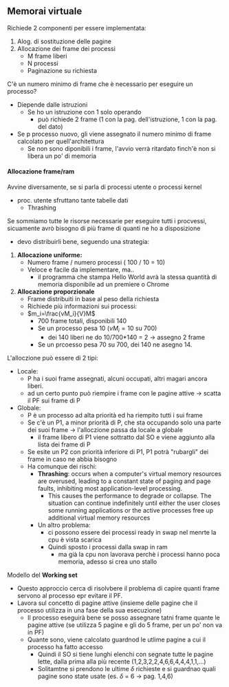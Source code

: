 ## Memorai virtuale
Richiede 2 componenti per essere implementata:
1. Alog. di sostituzione delle pagine
2. Allocazione dei frame dei processi
	- M frame liberi
	- N processi
	- Paginazione su richiesta

C'è un numero minimo di frame che è necessario per eseguire un processo?
- Diepende dalle istruzioni
	-	Se ho un istruzione con 1 solo operando
		-	può richiede 2 frame (1 con la pag. dell'istruzione, 1 con la pag. del dato)
- Se p processo nuovo, gli viene assegnato il numero minimo di frame calcolato per quell'architettura
	- Se non sono diponibili i frame, l'avvio verrà ritardato finch'è non si libera un po' di memoria

#### Allocazione frame/ram
Avvine diversamente, se si parla di processi utente o processi kernel
- proc. utente sfruttano tante tabelle dati
	- Thrashing

Se sommiamo tutte le risorse necessarie per eseguire tutti i procvessi, sicuamente avrò bisogno di più frame di quanti ne ho a disposizione
- devo distribuirli bene, seguendo una strategia:
1.  **Allocazione uniforme:**
	- Numero frame / numero processi ( 100 / 10 = 10)
	- Veloce e facile da implementare, ma..
		- il programma che stampa Hello World avrà la stessa quantità di memoria disponibile ad un premiere o Chrome
2. **Allocazione proporzionale**
	- Frame distribuiti in base al peso della richiesta
	- Richiede più informazioni sui processi:
	- $m_i=\frac{vM_i}{V}M$
		- 700 frame totali, disponibili 140
		- Se un processo pesa 10 ($vM_i=10$ su 700)
			- dei 140 liberi ne do 10/700*140 = 2 -> assegno 2 frame
		- Se un prcoesso pesa 70 su 700, dei 140 ne asegno 14.

L'alloczione può essere di 2 tipi:
- Locale:
	- P ha i suoi frame assegnati, alcuni occupati, altri magari ancora liberi.
	- ad un certo punto può riempire i frame con le pagine attive -> scatta il PF sui frame di P
- Globale:
	- P è un processo ad alta priorità ed ha riempito tutti i sui frame
	- Se c'è un P1, a minor priorità di P, che sta occupando solo una parte dei suoi frame -> l'alloczione passa da locale a globale
		- il frame libero di P1 viene sottratto dal SO e viene aggiunto alla lista dei frame di P
	- Se esite un P2 con priorità inferiore di P1, P1 potrà "rubargli" dei frame in caso ne abbia bisogno
	- Ha comunque dei rischi:
		- **Thrashing**:  occurs when a computer's virtual memory resources are overused, leading to a constant state of paging and page faults, inhibiting most application-level processing. 
			- This causes the performance to degrade or collapse. The situation can continue indefinitely until either the user closes some running applications or the active processes free up additional virtual memory resources
		- Un altro problema:
			-  ci possono essere dei processi ready in swap nel menrte la cpu è vista scarica
			-  Quindi sposto i processi dalla swap in ram
				-  ma già la cpu non lavorava perchè i processi hanno poca memoria, adesso si crea uno stallo

Modello del **Working set**
- Questo approccio cerca di risolvbere il problema di capire quanti frame servono al processo epr evitare il PF.
- Lavora sul concetto di pagine attive (insieme delle pagine che il processo utilizza in una fase della sua esecuzione)
	- Il processo eseguirà bene se posso assegnare tatni frame quante le pagine attive (se utilizza 5 pagine e gli do 5 frame, per un po' non va in PF)
	- Quante sono, viene calcolato guardnod le utlime pagine a cui il processo ha fatto accesso
		- Quindi il SO si tiene lunghi elenchi con segnate tutte le pagine lette, dalla prima alla più recente (1,2,3,2,2,4,6,6,4,4,4,1,1,...)
		- Solitamtne si prendono le ultime $\delta$ richieste e si guardnao quali pagine sono state usate (es. $\delta$ = 6 -> pag. 1,4,6)